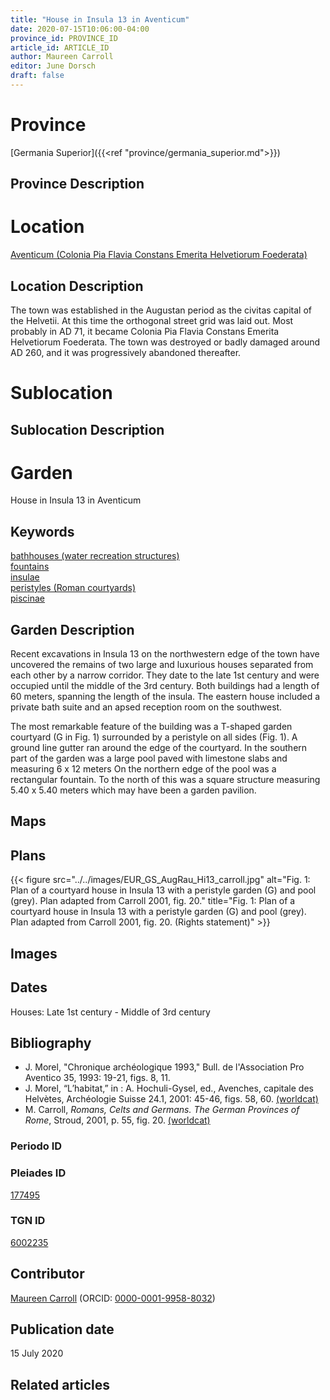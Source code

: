 ```yaml
---
title: "House in Insula 13 in Aventicum"
date: 2020-07-15T10:06:00-04:00
province_id: PROVINCE_ID
article_id: ARTICLE_ID
author: Maureen Carroll
editor: June Dorsch
draft: false
---
```


# Province

[Germania Superior]({{<ref "province/germania_superior.md">}})  

## Province Description

<!-- DESCRIPTION -->


# Location

[Aventicum (Colonia Pia Flavia Constans Emerita Helvetiorum Foederata)](https://pleiades.stoa.org/places/177495)

## Location Description

The town was established in the Augustan period as the civitas capital of the Helvetii. At this time the orthogonal street grid was laid out. Most probably in AD 71, it became Colonia Pia Flavia Constans Emerita Helvetiorum Foederata. The town was destroyed or badly damaged around AD 260, and it was progressively abandoned thereafter.

# Sublocation

<!--
[AREA WITHIN LOCATION, LIKE “PALATINE HILL”](GEOREFERENCE LINK)
A sublocation is any area larger than an individual garden, but located within a location. I would always try to include a link to a controlled vocabulary here if possible. This ID may well be different from the Garden ID, e.g., Pompeii versus a Garden in one of the houses which has its own Pleiades ID.
-->

## Sublocation Description

<!-- DESCRIPTION -->

# Garden

House in Insula 13 in Aventicum

## Keywords

[bathhouses (water recreation structures)](http://vocab.getty.edu/page/aat/300007347)  
[fountains](http://vocab.getty.edu/page/aat/300006179)  
[insulae](http://vocab.getty.edu/page/aat/300000325)  
[peristyles (Roman courtyards)](http://vocab.getty.edu/page/aat/300080971)  
[piscinae](http://vocab.getty.edu/page/aat/300375619)

## Garden Description

Recent excavations in Insula 13 on the northwestern edge of the town have uncovered the remains of two large and luxurious houses separated from each other by a narrow corridor. They date to the late 1st century and were occupied until the middle of the 3rd century. Both buildings had a length of 60 meters, spanning the length of the insula. The eastern house included a private bath suite and an apsed reception room on the southwest.

The most remarkable feature of the building was a T-shaped garden courtyard (G in Fig. 1) surrounded by a peristyle on all sides (Fig. 1). A ground line gutter ran around the edge of the courtyard. In the southern part of the garden was a large pool paved with limestone slabs and measuring 6 x 12 meters On the northern edge of the pool was a rectangular fountain. To the north of this was a square structure measuring 5.40 x 5.40 meters which may have been a garden pavilion.

## Maps

<!--
{{< figure src="../../images/image_name.ext" alt="alt_text" title="CAPTION" >}}
-->

## Plans

{{< figure src="../../images/EUR_GS_AugRau_Hi13_carroll.jpg" alt="Fig. 1: Plan of a courtyard house in Insula 13 with a peristyle garden (G) and pool (grey). Plan adapted from Carroll 2001, fig. 20." title="Fig. 1: Plan of a courtyard house in Insula 13 with a peristyle garden (G) and pool (grey). Plan adapted from Carroll 2001, fig. 20. (Rights statement)" >}}

## Images

<!--
{{< figure src="../../images/image_name.ext" alt="alt_text" title="CAPTION" >}}
-->

## Dates

Houses: Late 1st century - Middle of 3rd century

## Bibliography

* J. Morel, "Chronique archéologique 1993," Bull. de l'Association Pro Aventico 35, 1993: 19-21, figs. 8, 11.
* J. Morel, “L’habitat,” in : A. Hochuli-Gysel, ed., Avenches, capitale des Helvètes, Archéologie Suisse 24.1, 2001: 45-46, figs. 58, 60. [(worldcat)](http://www.worldcat.org/oclc/718693183)
* M. Carroll, *Romans, Celts and Germans. The German Provinces of Rome*, Stroud, 2001, p. 55, fig. 20. [(worldcat)](http://www.worldcat.org/oclc/1120840822)

### Periodo ID

<!-- [PERIODO_ID](https://pleiades.stoa.org/places/PLEIADES_ID) -->

### Pleiades ID

[177495](https://pleiades.stoa.org/places/177495)

### TGN ID

[6002235](http://vocab.getty.edu/page/tgn/6002235)

## Contributor

[Maureen Carroll](https://www.sheffield.ac.uk/archaeology/our-people/academic-staff/maureen-carroll) (ORCID: [0000-0001-9958-8032](https://orcid.org/0000-0001-9958-8032))

## Publication date

15 July 2020

## Related articles

<!-- Links to other related articles. Leave blank for now -->
